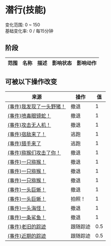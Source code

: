 # 潜行(技能)  
变化范围: 0 ~ 150  
基础变化率: 0 / 每15分钟  
## 阶段  
范围  |  名称  |  描述  |  影响状态  |  影响动作  
----  |  ----  |  ----  |  ----  |  ----  
## 可被以下操作改变  
来源  |  操作  |  值  
----  |  ----  |  ----  
[(事件)我发现了一头野猪！](Event_BoarFight.md)  |  撤退  |  1  
[(事件)喷毒眼镜蛇！](Event_CobraFight.md)  |  撤退  |  1  
[(事件)攻击无人机！](Event_DroneFight.md)  |  撤退  |  1  
[(事件)宿敌来了！](Event_EnemyFight.md)  |  逃跑  |  1  
[(事件)猎手来了](Event_HunterFight.md)  |  逃跑  |  1  
[(事件)猕猴们攻击了你！](Event_MacaqueDenFight.md)  |  撤退  |  1  
[(事件)一只猕猴！](Event_MacaqueFight.md)  |  撤退  |  1  
[(事件)一只猕猴！](Event_MacaqueFightRaid.md)  |  撤退  |  1  
[(事件)一只猕猴！](Event_MacaqueUndeadFight.md)  |  撤退  |  1  
[(事件)一头巨蜥！](Event_MonitorFight.md)  |  撤退  |  1  
[(事件)一头巨蜥！](Event_MonitorFight.md)  |  拍照！  |  1  
[(事件)一头海怪！](Event_SeahoundFight.md)  |  撤退  |  1  
[(事件)一条鲨鱼！](Event_SharkFight.md)  |  撤退  |  1  
[(事件)老旧的踪迹](Event_BoarTrailOld.md)  |  跟随踪迹  |  0.5  
[(事件)近期的踪迹](Event_BoarTrailRecent.md)  |  跟随踪迹  |  0.5  
